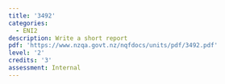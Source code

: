 ```yaml
---
title: '3492'
categories:
  - ENI2
description: Write a short report
pdf: 'https://www.nzqa.govt.nz/nqfdocs/units/pdf/3492.pdf'
level: '2'
credits: '3'
assessment: Internal
---
```


